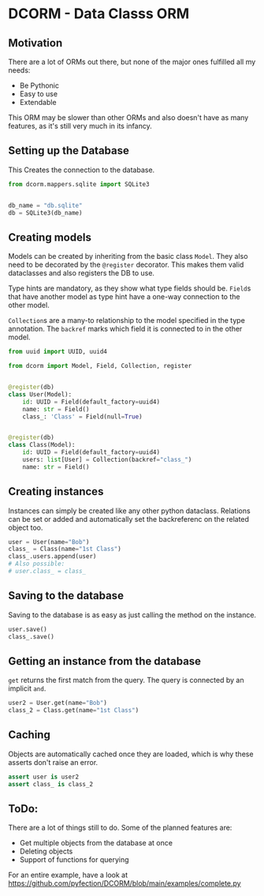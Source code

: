 # DCORM - Data Classs ORM

## Motivation
There are a lot of ORMs out there, but none of the
major ones fulfilled all my needs:
- Be Pythonic
- Easy to use
- Extendable

This ORM may be slower than other ORMs and also doesn't
have as many features, as it's still very much in
its infancy.

## Setting up the Database
This Creates the connection to the database.
```python
from dcorm.mappers.sqlite import SQLite3


db_name = "db.sqlite"
db = SQLite3(db_name)
```

## Creating models
Models can be created by inheriting from the basic class
`Model`. They also need to be decorated by the `@register`
decorator. This makes them valid dataclasses and also
registers the DB to use.

Type hints are mandatory, as they show what type fields
should be. `Field`s that have another model as type hint
have a one-way connection to the other model.

`Collection`s are a many-to relationship to the model
specified in the type annotation. The `backref` marks
which field it is connected to in the other model.
```python
from uuid import UUID, uuid4

from dcorm import Model, Field, Collection, register


@register(db)
class User(Model):
    id: UUID = Field(default_factory=uuid4)
    name: str = Field()
    class_: 'Class' = Field(null=True)


@register(db)
class Class(Model):
    id: UUID = Field(default_factory=uuid4)
    users: list[User] = Collection(backref="class_")
    name: str = Field()
```

## Creating instances
Instances can simply be created like any other python dataclass.
Relations can be set or added and automatically set the backreferenc
on the related object too.
```python
user = User(name="Bob")
class_ = Class(name="1st Class")
class_.users.append(user)
# Also possible:
# user.class_ = class_
```

## Saving to the database
Saving to the database is as easy as just calling the method on
the instance.
```python
user.save()
class_.save()
```

## Getting an instance from the database
`get` returns the first match from the query. The query is connected
by an implicit `and`.
```python
user2 = User.get(name="Bob")
class_2 = Class.get(name="1st Class")
```

## Caching
Objects are automatically cached once they are loaded, which is
why these asserts don't raise an error.
```python
assert user is user2
assert class_ is class_2
```


## ToDo:
There are a lot of things still to do. Some of the planned features are:
- Get multiple objects from the database at once
- Deleting objects
- Support of functions for querying


For an entire example, have a look at https://github.com/pyfection/DCORM/blob/main/examples/complete.py